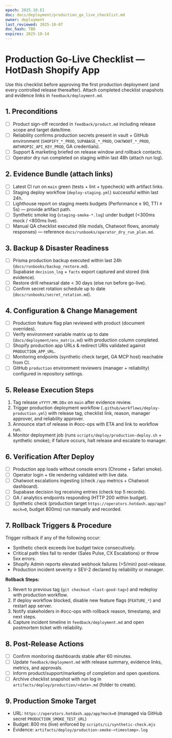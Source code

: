 ```yaml
---
epoch: 2025.10.E1
doc: docs/deployment/production_go_live_checklist.md
owner: deployment
last_reviewed: 2025-10-07
doc_hash: TBD
expires: 2025-10-14
---
```


# Production Go-Live Checklist — HotDash Shopify App

Use this checklist before approving the first production deployment (and every controlled release thereafter). Attach completed checklist snapshots and evidence links in `feedback/deployment.md`.

## 1. Preconditions

- [ ] Product sign-off recorded in `feedback/product.md` including release scope and target date/time.
- [ ] Reliability confirms production secrets present in vault + GitHub environment (`SHOPIFY_*_PROD`, `SUPABASE_*_PROD`, `CHATWOOT_*_PROD`, `ANTHROPIC_API_KEY_PROD`, GA credentials).
- [ ] Support & marketing briefed on release window and rollback contacts.
- [ ] Operator dry run completed on staging within last 48h (attach run log).

## 2. Evidence Bundle (attach links)

- [ ] Latest CI run on `main` green (tests + lint + typecheck) with artifact links.
- [ ] Staging deploy workflow (`deploy-staging.yml`) successful within last 24h.
- [ ] Lighthouse report on staging meets budgets (Performance ≥ 90, TTI ≤ 5s) — provide artifact path.
- [ ] Synthetic smoke log (`staging-smoke-*.log`) under budget (<300ms mock / <800ms live).
- [ ] Manual QA checklist executed (tile modals, Chatwoot flows, anomaly responses) — reference `docs/runbooks/operator_dry_run_plan.md`.

## 3. Backup & Disaster Readiness

- [ ] Prisma production backup executed within last 24h (`docs/runbooks/backup_restore.md`).
- [ ] Supabase `decision_log` + `facts` export captured and stored (link evidence).
- [ ] Restore drill rehearsal date < 30 days (else run before go-live).
- [ ] Confirm secret rotation schedule up to date (`docs/runbooks/secret_rotation.md`).

## 4. Configuration & Change Management

- [ ] Production feature flag plan reviewed with product (document overrides).
- [ ] Verify environment variable matrix up to date (`docs/deployment/env_matrix.md`) with production column completed.
- [ ] Shopify production app URLs & redirect URIs validated against `PRODUCTION_APP_URL`.
- [ ] Monitoring endpoints (synthetic check target, GA MCP host) reachable from CI.
- [ ] GitHub `production` environment reviewers (manager + reliability) configured in repository settings.

## 5. Release Execution Steps

1. Tag release `vYYYY.MM.DDx` on `main` after evidence review.
2. Trigger production deployment workflow (`.github/workflows/deploy-production.yml`) with release tag, checklist link, reason, manager approver, and reliability approver.
3. Announce start of release in #occ-ops with ETA and link to workflow run.
4. Monitor deployment job (runs `scripts/deploy/production-deploy.sh` + synthetic smoke); if failure occurs, halt release and escalate to manager.

## 6. Verification After Deploy

- [ ] Production app loads without console errors (Chrome + Safari smoke).
- [ ] Operator login + tile rendering validated with live data.
- [ ] Chatwoot escalations ingesting (check `/app` metrics + Chatwoot dashboard).
- [ ] Supabase decision log receiving entries (check top 5 records).
- [ ] GA / analytics endpoints responding (HTTP 200 within budget).
- [ ] Synthetic check (production target `https://operators.hotdash.app/app?mock=0`, budget 800ms) run manually and recorded.

## 7. Rollback Triggers & Procedure

Trigger rollback if any of the following occur:

- Synthetic check exceeds live budget twice consecutively.
- Critical path tiles fail to render (Sales Pulse, CX Escalations) or throw 5xx errors.
- Shopify Admin reports elevated webhook failures (>5/min) post-release.
- Production incident severity ≥ SEV-2 declared by reliability or manager.

**Rollback Steps:**

1. Revert to previous tag (`git checkout <last-good-tag>`) and redeploy with production workflow.
2. If deploy workflow blocked, disable new feature flags (`FEATURE_*`) and restart app server.
3. Notify stakeholders in #occ-ops with rollback reason, timestamp, and next steps.
4. Capture incident timeline in `feedback/deployment.md` and open postmortem ticket with reliability.

## 8. Post-Release Actions

- [ ] Confirm monitoring dashboards stable after 60 minutes.
- [ ] Update `feedback/deployment.md` with release summary, evidence links, metrics, and approvals.
- [ ] Inform product/support/marketing of completion and open questions.
- [ ] Archive checklist snapshot with run log in `artifacts/deploy/production/<date>.md` (folder to create).

## 9. Production Smoke Target

- URL: `https://operators.hotdash.app/app?mock=0` (managed via GitHub secret `PRODUCTION_SMOKE_TEST_URL`)
- Budget: 800 ms (live) enforced by `scripts/ci/synthetic-check.mjs`
- Evidence: `artifacts/deploy/production-smoke-<timestamp>.log`
